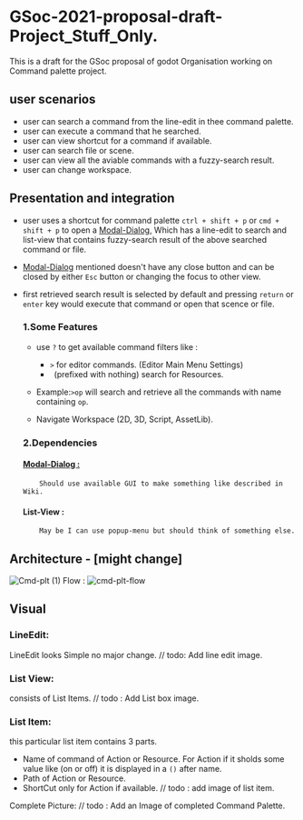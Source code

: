 # GSoc-2021-proposal-draft-Project_Stuff_Only.
This is a draft for the GSoc proposal of godot Organisation working on Command palette project.

## user scenarios
* user can search a command from the line-edit in thee command palette.
* user can execute a command that he searched.
* user can view shortcut for a command if available.
* user can search file or scene.
* user can view all the aviable commands with a fuzzy-search result.
* user can change workspace.

## Presentation and integration
* user uses a shortcut for command palette `ctrl + shift + p` or `cmd + shift + p` to open a [Modal-Dialog](https://en.wikipedia.org/wiki/Modal_window), Which has a line-edit to search and list-view that contains fuzzy-search result of the above searched command or file.
* [Modal-Dialog](https://en.wikipedia.org/wiki/Modal_window) mentioned doesn't have any close button and can be closed by either `Esc` button or changing the focus to other view.
* first retrieved search result is selected by default and pressing `return` or `enter` key would execute that command or open that scence or file.
  
  ### 1.Some Features
  * use `?` to get available command filters like :
      * `>` for editor commands. (Editor Main Menu Settings) 
      * ` `(prefixed with nothing) search for Resources.
   * Example:` >op ` will search and retrieve all the commands with name containing `op`.
  
  * Navigate Workspace (2D, 3D, Script, AssetLib).
  
  ### 2.Dependencies
     #### [Modal-Dialog :](https://en.wikipedia.org/wiki/Modal_window)
          Should use available GUI to make something like described in Wiki.
     #### List-View :
          May be I can use popup-menu but should think of something else.
  
## Architecture - [might change]

![Cmd-plt (1)](https://user-images.githubusercontent.com/70578657/112489501-80345b80-8da4-11eb-8f88-db01d26bccd2.png)
Flow :
![cmd-plt-flow](https://user-images.githubusercontent.com/70578657/112496032-6dbd2080-8daa-11eb-8118-2820cf74a83f.png)



## Visual

 ### LineEdit:
 LineEdit looks Simple no major change.
 // todo: Add line edit image.
 
 ### List View:
 consists of List Items.
 // todo : Add List box image.
 
 ### List Item:
 this particular list item contains 3 parts.
 
 * Name of command of Action or Resource. For Action if it sholds some value like (on or off) it is displayed in a `()` after name.
 * Path of Action or Resource.
 * ShortCut only for Action if available.
 // todo : add image of list item.
 
 Complete Picture:
 // todo : Add an Image of completed Command Palette.
